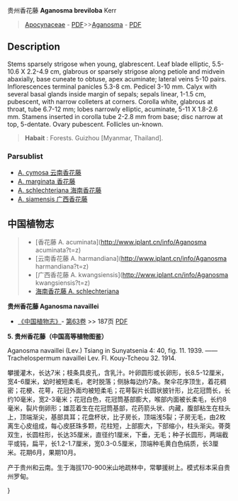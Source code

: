 贵州香花藤 **Aganosma breviloba** Kerr

> [Apocynaceae](http://www.iplant.cn/info/Apocynaceae?t=foc) - [PDF](http://www.iplant.cn/foc/pdf/Apocynaceae.pdf)>>[Aganosma](Aganosma-香花藤属.md) - [PDF](http://www.iplant.cn/foc/pdf/Aganosma.pdf)

## Description

Stems sparsely strigose when young, glabrescent. Leaf blade elliptic, 5.5-10.6 X 2.2-4.9 cm, glabrous or sparsely strigose along petiole and midvein abaxially, base cuneate to obtuse, apex acuminate; lateral veins 5-10 pairs. Inflorescences terminal panicles 5.3-8 cm. Pedicel 3-10 mm. Calyx with several basal glands inside margin of sepals; sepals linear, 1-1.5 cm, pubescent, with narrow colleters at corners. Corolla white, glabrous at throat, tube 6.7-12 mm; lobes narrowly elliptic, acuminate, 5-11 X 1.8-2.6 mm. Stamens inserted in corolla tube 2-2.8 mm from base; disc narrow at top, 5-dentate. Ovary pubescent. Follicles un-known.


> **Habait** : 
> Forests. Guizhou [Myanmar, Thailand].



### Parsublist

* [A.  cymosa  云南香花藤](Aganosma-cymosa-云南香花藤.md)
* [A.  marginata  香花藤](Aganosma-marginata-香花藤.md)
* [A.  schlechteriana  海南香花藤](Aganosma-schlechteriana-海南香花藤.md)
* [A.  siamensis  广西香花藤](Aganosma-siamensis-广西香花藤.md)


## 中国植物志

> * [香花藤  A.  acuminata](http://www.iplant.cn/info/Aganosma acuminata?t=z)
> * [云南香花藤  A.  harmandiana](http://www.iplant.cn/info/Aganosma harmandiana?t=z)
> * [广西香花藤  A.  kwangsiensis](http://www.iplant.cn/info/Aganosma kwangsiensis?t=z)
> * [海南香花藤  A.  schlechteriana](Aganosma-schlechteriana-海南香花藤.md)


**贵州香花藤 Aganosma navaillei**

* [《中国植物志》](http://www.iplant.cn/frps)- [第63卷](http://www.iplant.cn/frps/vol/63) >> 187页 [PDF](http://www.iplant.cn/frps/pdf/63/187b.pdf)


**5. 贵州香花藤（中国高等植物图鉴）**

Aganosma navaillei (Lev.) Tsiang in Sunyatsenia 4: 40, fig. 11. 1939. ——Trachelospermum navaillei Lev. Fl. Kouy-Tcheou 32. 1914.

攀援灌木，长达7米；枝条具皮孔，含乳汁。叶卵圆形或长卵形，长8.5-12厘米，宽4-6厘米，幼时被短柔毛，老时脱落；侧脉每边约7条。聚伞花序顶生，着花稠密；花梗、花萼，花冠外面均被短柔毛；花萼裂片长圆状披针形，比花冠筒长，长约10毫米，宽2-3毫米；花冠白色，花冠筒基部膨大，喉部内面被长柔毛，长约8毫米，裂片倒卵形；雄蕊着生在花冠筒基部，花药箭头状、内藏，腹部粘生在柱头上，顶端渐尖，基部具耳；花盘杯状，比子房长，顶端浅5裂；子房无毛，由2枚离生心皮组成，每心皮胚珠多颗，花柱短，上部膨大，下部缩小，柱头渐尖。蓇葖双生，长圆柱形，长达35厘米，直径约1厘米，下垂，无毛；种子长圆形，两端截平或钝，扁平，长1.2-1.7厘米，宽0.3-0.5厘米，顶端种毛黄白色绢质，长3厘米。花期6月，果期10月。

产于贵州和云南。生于海拔170-900米山地疏林中，常攀援树上。模式标本采自贵州罗甸。



}